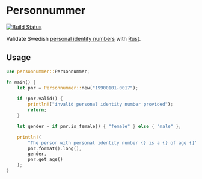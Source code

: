 # Personnummer

[![Build
Status](https://travis-ci.com/bombsimon/rust-personnummer.svg?branch=master)](https://travis-ci.com/bombsimon/rust-personnummer)

Validate Swedish [personal identity
numbers](https://en.wikipedia.org/wiki/Personal_identity_number_(Sweden)) with
[Rust](https://www.rust-lang.org/).

## Usage

```rust
use personnummer::Personnummer;

fn main() {
    let pnr = Personnummer::new("19900101-0017");

    if !pnr.valid() {
        println!("invalid personal identity number provided");
        return;
    }

    let gender = if pnr.is_female() { "female" } else { "male" };

    println!(
        "The person with personal identity number {} is a {} of age {}",
        pnr.format().long(),
        gender,
        pnr.get_age()
    );
}
```

